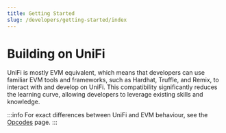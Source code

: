 ```yaml
---
title: Getting Started
slug: /developers/getting-started/index
---
```


# Building on UniFi

UniFi is mostly EVM equivalent, which means that developers can use familiar EVM tools and frameworks,
such as Hardhat, Truffle, and Remix, to interact with and develop on UniFi.
This compatibility significantly reduces the learning curve, allowing developers to leverage existing skills and knowledge.

:::info
For exact differences between UniFi and EVM behaviour, see the [Opcodes](../reference/opcodes.md) page.
:::
